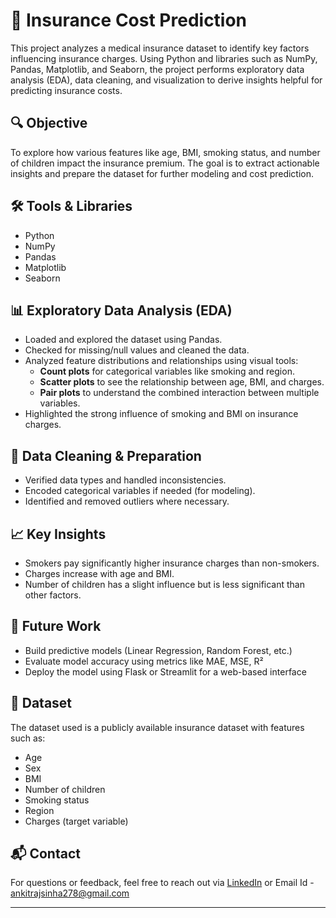 # 🏥 Insurance Cost Prediction

This project analyzes a medical insurance dataset to identify key factors influencing insurance charges. Using Python and libraries such as NumPy, Pandas, Matplotlib, and Seaborn, the project performs exploratory data analysis (EDA), data cleaning, and visualization to derive insights helpful for predicting insurance costs.

## 🔍 Objective

To explore how various features like age, BMI, smoking status, and number of children impact the insurance premium. The goal is to extract actionable insights and prepare the dataset for further modeling and cost prediction.

## 🛠️ Tools & Libraries

- Python
- NumPy
- Pandas
- Matplotlib
- Seaborn

## 📊 Exploratory Data Analysis (EDA)

- Loaded and explored the dataset using Pandas.
- Checked for missing/null values and cleaned the data.
- Analyzed feature distributions and relationships using visual tools:
  - **Count plots** for categorical variables like smoking and region.
  - **Scatter plots** to see the relationship between age, BMI, and charges.
  - **Pair plots** to understand the combined interaction between multiple variables.
- Highlighted the strong influence of smoking and BMI on insurance charges.

## 🧼 Data Cleaning & Preparation

- Verified data types and handled inconsistencies.
- Encoded categorical variables if needed (for modeling).
- Identified and removed outliers where necessary.

## 📈 Key Insights

- Smokers pay significantly higher insurance charges than non-smokers.
- Charges increase with age and BMI.
- Number of children has a slight influence but is less significant than other factors.


## 🔮 Future Work

- Build predictive models (Linear Regression, Random Forest, etc.)
- Evaluate model accuracy using metrics like MAE, MSE, R²
- Deploy the model using Flask or Streamlit for a web-based interface

## 📌 Dataset

The dataset used is a publicly available insurance dataset with features such as:
- Age
- Sex
- BMI
- Number of children
- Smoking status
- Region
- Charges (target variable)

## 📬 Contact

For questions or feedback, feel free to reach out via [LinkedIn](www.linkedin.com/in/ankit-raj-sinha-1366651b5) or 
Email Id - ankitrajsinha278@gmail.com

---




